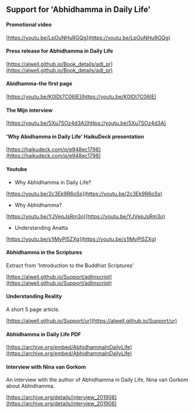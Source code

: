 ## Support for 'Abhidhamma in Daily Life'

#### Promotional video

[https://youtu.be/LpOuNHuRGQg](https://youtu.be/LpOuNHuRGQg)

#### Press release for Abhidhamma in Daily Life

[https://alwell.github.io/Book_details/adl_pr](https://alwell.github.io/Book_details/adl_pr)

#### Abidhamma-the first page

[https://youtu.be/K0lDt7C06IE](https://youtu.be/K0lDt7C06IE)

#### The Mijn interview

[https://youtu.be/5Xu7SOz4d3A](https://youtu.be/5Xu7SOz4d3A)

#### 'Why Abidhamma in Daily Life' HaikuDeck presentation

[https://haikudeck.com/p/e948ec1798](https://haikudeck.com/p/e948ec1798)

#### Youtube

- Why Abhidhamma in Daily Life?

[https://youtu.be/2c3Ek9R6oSs](https://youtu.be/2c3Ek9R6oSs)

- Why Abhidhamma?

[https://youtu.be/YJVepJsRm3o](https://youtu.be/YJVepJsRm3o)

- Understanding Anatta

[https://youtu.be/s1lMyPl5ZXg](https://youtu.be/s1lMyPl5ZXg)

#### Abhidhamma in the Scriptures
Extract from 'Introduction to the Buddhist Scriptures'

[https://alwell.github.io/Support/adlinscript](https://alwell.github.io/Support/adlinscript)


#### Understanding Reality

A short 5 page article.

[https://alwell.github.io/Support/ur](https://alwell.github.io/Support/ur)

#### Abhidhamma in Daily Life PDF

[https://archive.org/embed/AbhidhammaInDailyLife](https://archive.org/embed/AbhidhammaInDailyLife)

#### Interview with Nina van Gorkom

An interview with the author of Abhidhamma in Daily Life, Nina van Gorkom about Abhidhamma.

[https://archive.org/details/interview_201908](https://archive.org/details/interview_201908)


